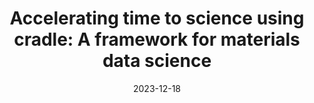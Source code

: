 ---
title: "Accelerating time to science using cradle: A framework for materials data science"
collection: publications
category: manuscripts
permalink: /publication/2013-12-18-hipc-cradle
excerpt: ''
date: 2023-12-18
venue: '2023 IEEE 30th International Conference on High Performance Computing, Data, and Analytics (HiPC)'
slidesurl: ''
paperurl: 'https://ieeexplore.ieee.org/abstract/document/10487079'
citation: 'Your Name, You. (2009). &quot;Paper Title Number 1.&quot; <i>Journal 1</i>. 1(1).'
---